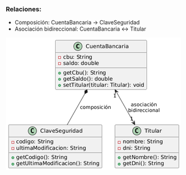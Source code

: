 ### Relaciones:

- Composición: CuentaBancaria → ClaveSeguridad
-  Asociación bidireccional: CuentaBancaria ↔ Titular


![Diagrama ](diagrama.png)

